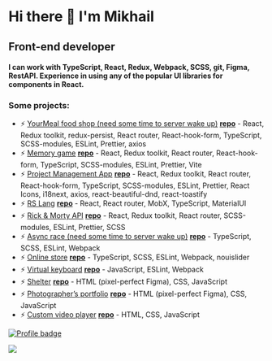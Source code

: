 # Hi there 👋 I'm Mikhail
## Front-end developer
#### I can work with TypeScript, React, Redux, Webpack, SCSS, git, Figma, RestAPI. Experience in using any of the popular UI libraries for components in React.


### Some projects:
- ⚡ [YourMeal food shop (need some time to server wake up)](https://nos64-methed-burger.netlify.app/) [**repo**](https://github.com/nos64/methed_burger) - React, Redux toolkit, redux-persist, React router, React-hook-form, TypeScript, SCSS-modules, ESLint, Prettier, axios
- ⚡ [Memory game](https://nos64-memory-game.netlify.app) [**repo**](https://github.com/nos64/memory-game-react) - React, Redux toolkit, React router, React-hook-form, TypeScript, SCSS-modules, ESLint, Prettier, Vite
- ⚡ [Project Management App](https://rss-project-management-app.netlify.app/) [**repo**](https://github.com/nos64/task-manager_clone) - React, Redux toolkit, React router, React-hook-form, TypeScript, SCSS-modules, ESLint, Prettier, React Icons, i18next, axios, react-beautiful-dnd, react-toastify
- ⚡ [RS Lang](https://nos64-rslang.netlify.app/) [**repo**](https://github.com/nos64/rs-lang) - React, React router, MobX, TypeScript, MaterialUI
- ⚡ [Rick & Morty API](https://nos64-module06.netlify.app/) [**repo**](https://github.com/nos64/rss_react-clone/tree/module06/first-app) - React, Redux toolkit, React router, SCSS-modules, ESLint, Prettier, SCSS
- ⚡ [Async race (need some time to server wake up)](https://nos64.github.io/rs_asinc-race/dist/) [**repo**](https://github.com/nos64/rs_asinc-race) - TypeScript, SCSS, ESLint, Webpack
- ⚡ [Online store](https://nos64.github.io/rs_online-store/dist/) [**repo**](https://github.com/nos64/rs_online-store) - TypeScript, SCSS, ESLint, Webpack, nouislider
- ⚡ [Virtual keyboard](https://nos64.github.io/virtual-keyboard/src/) [**repo**](https://github.com/nos64/virtual-keyboard/tree/develop) - JavaScript, ESLint, Webpack
- ⚡ [Shelter](https://nos64.github.io/shelter/pages/main/) [**repo**](https://github.com/nos64/shelter) - HTML (pixel-perfect Figma), CSS, JavaScript
- ⚡ [Photographer’s portfolio](https://nos64.github.io/portfolio/) [**repo**](https://github.com/nos64/portfolio)  - HTML (pixel-perfect Figma), CSS, JavaScript
- ⚡ [Custom video player](https://nos64.github.io/custom-video/) [**repo**](https://github.com/nos64/custom-video)  - HTML, CSS, JavaScript


[![Profile badge](https://www.codewars.com/users/nos64/badges/large)](https://www.codewars.com/users/nos64)

![](https://komarev.com/ghpvc/?username=nos64)
</h3>
